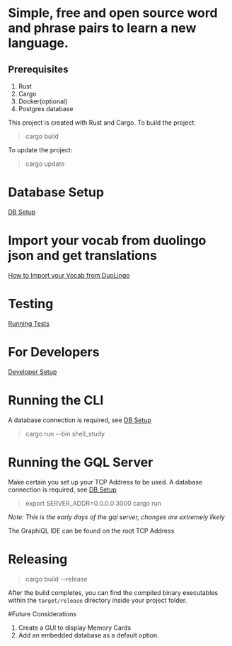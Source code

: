 # Simple, free and open source word and phrase pairs to learn a new language.

## Prerequisites 
1. Rust
2. Cargo
3. Docker(optional)
4. Postgres database

This project is created with Rust and Cargo.
To build the project:
> cargo build

To update the project:
> cargo update

# Database Setup
[DB Setup](docs/db.md)

# Import your vocab from duolingo json and get translations
[How to Import your Vocab from DuoLingo](docs/imports.md)

# Testing
[Running Tests](docs/testing.md)

# For Developers
[Developer Setup](docs/developers.md)

# Running the CLI
A database connection is required, see [DB Setup](docs/db.md)
> cargo run --bin shell_study

# Running the GQL Server

Make certain you set up your TCP Address to be used.
A database connection is required, see [DB Setup](docs/db.md)
> export SERVER_ADDR=0.0.0.0:3000
> cargo run

_Note: This is the early days of the gql server, changes are extremely likely_

The GraphiQL IDE can be found on the root TCP Address

# Releasing
> cargo build --release

After the build completes, you can find the compiled binary executables within the `target/release` directory inside your project folder.


#Future Considerations
1. Create a GUI to display Memory Cards
2. Add an embedded database as a default option. 
